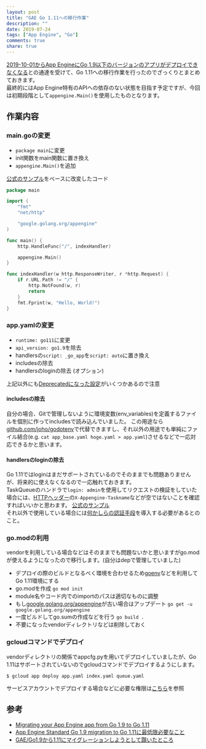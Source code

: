 ```yaml
---
layout: post
title: "GAE Go 1.11への移行作業"
description: ""
date: 2019-07-24
tags: ["App Engine", "Go"]
comments: true
share: true
---
```


[2019-10-01からApp EngineにGo 1.9以下のバージョンのアプリがデプロイできなくなる](https://cloud.google.com/appengine/docs/deprecations/)との通達を受けて、Go 1.11への移行作業を行ったのでざっくりとまとめておきます。  
最終的にはApp Engine特有のAPIへの依存のない状態を目指す予定ですが、今回は初期段階として`appengine.Main()`を使用したものとなります。


## 作業内容


### main.goの変更
- `package main`に変更
- init関数をmain関数に置き換え
- `appengine.Main()`を追加

[公式のサンプル](https://github.com/GoogleCloudPlatform/golang-samples/blob/master/appengine/go11x/helloworld/helloworld.go)をベースに改変したコード
```go
package main

import (
	"fmt"
	"net/http"

	"google.golang.org/appengine"
)

func main() {
	http.HandleFunc("/", indexHandler)

	appengine.Main()
}

func indexHandler(w http.ResponseWriter, r *http.Request) {
	if r.URL.Path != "/" {
		http.NotFound(w, r)
		return
	}
	fmt.Fprint(w, "Hello, World!")
}
```


### app.yamlの変更
- `runtime: go111`に変更
- `api_version: go1.9`を除去
- handlersの`script: _go_app`を`script: auto`に置き換え
- includesの除去
- handlersのloginの除去 (オプション)

上記以外にも[Deprecatedになった設定](https://cloud.google.com/appengine/docs/standard/go111/go-differences#app-yaml)がいくつかあるので注意

#### includesの除去
自分の場合、Gitで管理しないように環境変数(env_variables)を定義するファイルを個別に作ってincludesで読み込んでいました。
この用途なら[github.com/joho/godotenv](https://github.com/joho/godotenv)で代替できますし、それ以外の用途でも単純にファイル結合(e.g. `cat app_base.yaml hoge.yaml > app.yaml`)させるなどで一応対応できるかと思います。

#### handlersのloginの除去
Go 1.11ではloginはまだサポートされているのでそのままでも問題ありませんが、将来的に使えなくなるので一応触れておきます。  
TaskQueueのハンドラで`login: admin`を使用してリクエストの検証をしていた場合には、[HTTPヘッダー](https://cloud.google.com/appengine/docs/standard/go/taskqueue/push/creating-handlers?hl=ja#reading_request_headers)の`X-Appengine-Taskname`などが空ではないことを確認すればいいかと思わます。
[公式のサンプル](https://github.com/GoogleCloudPlatform/golang-samples/blob/master/appengine/go11x/tasks/handle_task/handle_task.go#L56-L63)  
それ以外で使用している場合には[何かしらの認証手段](https://cloud.google.com/appengine/docs/standard/go111/authenticating-users)を導入する必要があるとのこと。


### go.modの利用
vendorを利用している場合などはそのままでも問題ないかと思いますがgo.modが使えるようになったので移行します。(自分はdepで管理していました)
- デプロイの際のビルドとなるべく環境を合わせるため[goenv](https://github.com/syndbg/goenv)などを利用してGo 1.11環境にする
- go.modを作成 `go mod init`
- module名やコード内でのimportのパスは適切なものに調整
- もし[google.golang.org/appengine](https://godoc.org/google.golang.org/appengine)が古い場合はアップデート `go get -u google.golang.org/appengine`
- 一度ビルドしてgo.sumの作成などを行う `go build .`
- 不要になったvendorディレクトリなどは削除しておく


### gcloudコマンドでデプロイ
vendorディレクトリの関係でappcfg.pyを用いてデプロイしていましたが、Go 1.11はサポートされていないのでgcloudコマンドでデプロイするようにします。
```
$ gcloud app deploy app.yaml index.yaml queue.yaml
```
サービスアカウントでデプロイする場合などに必要な権限は[こちら](https://cloud.google.com/appengine/docs/standard/go111/granting-project-access)を参照


## 参考
- [Migrating your App Engine app from Go 1.9 to Go 1.11](https://cloud.google.com/appengine/docs/standard/go111/go-differences)
- [App Engine Standard Go 1.9 migration to Go 1.11に最低限必要なこと](https://github.com/gcpug/nouhau/tree/master/app-engine/note/gaego19-migration-gaego111)
- [GAE/Go1.9から1.11にマイグレーションしようとして躓いたところ](https://techblog.ap-com.co.jp/entry/2019/04/19/174903)
